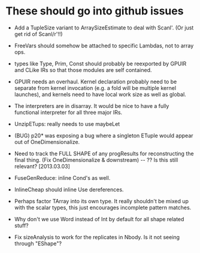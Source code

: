 

These should go into github issues 
======================================================

 * Add a TupleSize variant to ArraySizeEstimate to deal with Scanl'.
   (Or just get rid of Scanl/r'!!)

 * FreeVars should somehow be attached to specific Lambdas, not to
   array ops.

 * types like Type, Prim, Const should probably be reexported by GPUIR
   and CLike IRs so that those modules are self contained.
   
 * GPUIR needs an overhaul.  Kernel declaration probably need to be
   separate from kernel invocation (e.g. a fold will be multiple
   kernel launches), and kernels need to have local work size as well
   as global.

 * The interpreters are in disarray.  It would be nice to have a fully
   functional interpreter for all three major IRs.

 * UnzipETups: really needs to use maybeLet

 * (BUG) p20* was exposing a bug where a singleton ETuple would appear
   out of OneDimensionalize.
   
 * Need to track the FULL SHAPE of any progResults for reconstructing
   the final thing.  (Fix OneDimensionalize & downstream)
   -- ?? Is this still relevant? [2013.03.03]

 * FuseGenReduce: inline Cond's as well.
 
 * InlineCheap should inline Use dereferences.
 
 * Perhaps factor TArray into its own type.  It really shouldn't be
   mixed up with the scalar types, this just encourages incomplete
   pattern matches.
   
 * Why don't we use Word instead of Int by default for all shape
   related stuff?
   
 * Fix sizeAnalysis to work for the replicates in Nbody.  Is it not
   seeing through "EShape"?  
